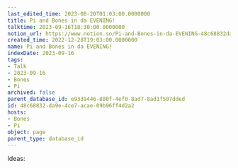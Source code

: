 ```yaml
---
last_edited_time: 2023-08-20T01:03:00.0000000
title: Pi and Bones in da EVENING!
talktime: 2023-09-16T18:30:00.0000000
notion_url: https://www.notion.so/Pi-and-Bones-in-da-EVENING-48c68832da9e4ce7acae09b96ff4d2a2
created_time: 2022-12-28T19:03:00.0000000
name: Pi and Bones in da EVENING!
indexDate: 2023-09-16
tags:
- Talk
- 2023-09-16
- Bones
- Pi
archived: false
parent_database_id: e9339446-880f-4ef0-8ad7-8ad1f507dded
id: 48c68832-da9e-4ce7-acae-09b96ff4d2a2
hosts:
- Bones
- Pi
object: page
parent_type: database_id
---
```


Ideas:
























